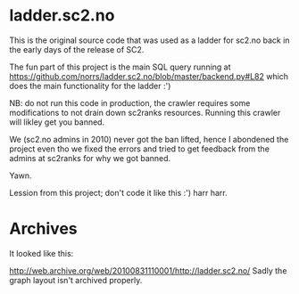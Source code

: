 ladder.sc2.no
=============

This is the original source code that was used as a ladder for sc2.no back in the early days of the release of SC2. 

The fun part of this project is the main SQL query running at https://github.com/norrs/ladder.sc2.no/blob/master/backend.py#L82 which does the main functionality for the ladder :') 

NB: do not run this code in production, the crawler requires some modifications to not drain down sc2ranks resources. Running this crawler will likley get you banned.

We (sc2.no admins in 2010) never got the ban lifted, hence I abondened the project even tho we fixed the errors and tried to get feedback from the admins at sc2ranks for why we got banned. 

Yawn. 

Lession from this project; don't code it like this :') harr harr. 

Archives
========

It looked like this:

http://web.archive.org/web/20100831110001/http://ladder.sc2.no/
Sadly the graph layout isn't archived properly. 
